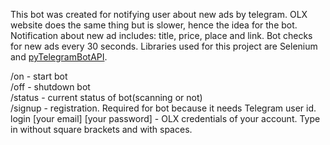 This bot was created for notifying user about new ads by telegram. OLX website does the same thing but is slower, hence the idea for the bot. Notification about new ad includes: title, price, place and link. Bot checks for new ads every 30 seconds. Libraries used for this project are Selenium and [pyTelegramBotAPI](https://github.com/eternnoir/pyTelegramBotAPI).

/on - start bot  
/off - shutdown bot  
/status - current status of bot(scanning or not)  
/signup - registration. Required for bot because it needs Telegram user id.  
login [your email] [your password] - OLX credentials of your account. Type in without square brackets and with spaces.
